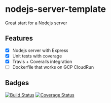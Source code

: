 # nodejs-server-template
Great start for a Nodejs server

## Features
- [x] Nodejs server with Express
- [x] Unit tests with coverage
- [x] Travis + Coveralls integration
- [ ] Dockerfile that works on GCP CloudRun

## Badges
[![Build Status](https://travis-ci.com/ChrisAntaki/nodejs-server-template.svg?branch=master)](https://travis-ci.com/ChrisAntaki/nodejs-server-template)
[![Coverage Status](https://coveralls.io/repos/github/ChrisAntaki/nodejs-server-template/badge.svg?branch=master)](https://coveralls.io/github/ChrisAntaki/nodejs-server-template?branch=master)
